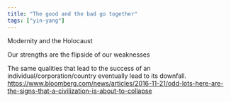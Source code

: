 ```yaml
---
title: "The good and the bad go together"
tags: ["yin-yang"]
---
```


Modernity and the Holocaust

Our strengths are the flipside of our weaknesses

The same qualities that lead to the success of an individual/corporation/country eventually lead to its downfall. <https://www.bloomberg.com/news/articles/2016-11-21/odd-lots-here-are-the-signs-that-a-civilization-is-about-to-collapse>